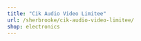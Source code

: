 ```yaml
---
title: "Cik Audio Video Limitee"
url: /sherbrooke/cik-audio-video-limitee/
shop: electronics
---
```

